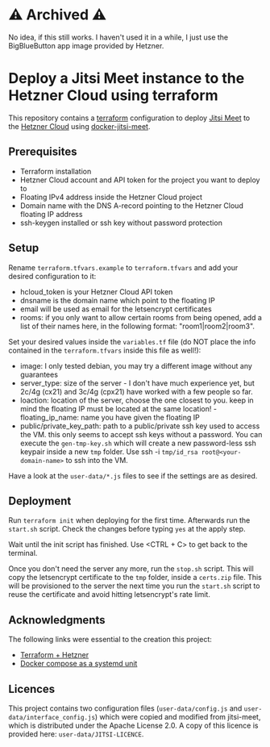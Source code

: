 # ⚠️ Archived ⚠️
No idea, if this still works. I haven't used it in a while, I just use the BigBlueButton app image provided by Hetzner.

# Deploy a Jitsi Meet instance to the Hetzner Cloud using terraform

This repository contains a [terraform](https://www.terraform.io/) configuration to deploy [Jitsi Meet](https://meet.jit.si/) to the [Hetzner Cloud](https://www.hetzner.com/cloud) using [docker-jitsi-meet](https://github.com/jitsi/docker-jitsi-meet).

## Prerequisites

- Terraform installation
- Hetzner Cloud account and API token for the project you want to deploy to
- Floating IPv4 address inside the Hetzner Cloud project
- Domain name with the DNS A-record pointing to the Hetzner Cloud floating IP address
- ssh-keygen installed or ssh key without password protection

## Setup

Rename ```terraform.tfvars.example``` to ```terraform.tfvars``` and add your desired configuration to it:
- hcloud_token is your Hetzner Cloud API token
- dnsname is the domain name which point to the floating IP
- email will be used as email for the letsencrypt certificates
- rooms: if you only want to allow certain rooms from being opened, add a list of their names here, in the following format: "room1|room2|room3".

Set your desired values inside the ```variables.tf``` file (do NOT place the info contained in the ```terraform.tfvars``` inside this file as well!):
- image: I only tested debian, you may try a different image without any guarantees
- server_type: size of the server - I don't have much experience yet, but 2c/4g (cx21) and 3c/4g (cpx21) have worked with a few people so far.
- loaction: location of the server, choose the one closest to you. keep in mind the floating IP must be located at the same location!
-floating_ip_name: name you have given the floating IP
- public/private_key_path: path to a public/private ssh key used to access the VM. this only seems to accept ssh keys without a password. You can execute the ```gen-tmp-key.sh``` which will create a new password-less ssh keypair inside a new ```tmp``` folder. Use ssh -i ```tmp/id_rsa root@<your-domain-name>``` to ssh into the VM.

Have a look at the ```user-data/*.js``` files to see if the settings are as desired.

## Deployment
Run ```terraform init``` when deploying for the first time. Afterwards run the ```start.sh``` script. Check the changes before typing ```yes``` at the apply step.

Wait until the init script has finished. Use <CTRL + C> to get back to the terminal.

Once you don't need the server any more, run the ```stop.sh``` script. This will copy the letsencrypt certificate to the ```tmp``` folder, inside a ```certs.zip``` file. This will be provisioned to the server the next time you run the ```start.sh``` script to reuse the certificate and avoid hitting letsencrypt's rate limit.

## Acknowledgments
The following links were essential to the creation this project:
- [Terraform + Hetzner](https://blog.maddevs.io/terraform-hetzner-1df05267baf0)
- [Docker compose as a systemd unit](https://gist.github.com/mosquito/b23e1c1e5723a7fd9e6568e5cf91180f)

## Licences
This project contains two configuration files (```user-data/config.js``` and ```user-data/interface_config.js```) which were copied and modified from jitsi-meet, which is distributed under the Apache License 2.0. A copy of this licence is provided here: ```user-data/JITSI-LICENCE```.
